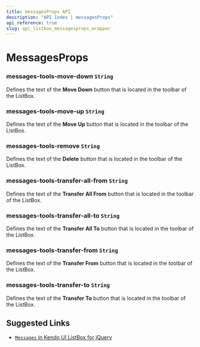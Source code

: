 ```yaml
---
title: messagesProps API
description: "API Index | messagesProps"
api_reference: true
slug: api_listbox_messagesprops_wrapper
---
```


# MessagesProps

### messages-tools-move-down `String`

Defines the text of the **Move Down** button that is located in the toolbar of the ListBox.

### messages-tools-move-up `String`

Defines the text of the **Move Up** button that is located in the toolbar of the ListBox.

### messages-tools-remove `String`

Defines the text of the **Delete** button that is located in the toolbar of the ListBox.

### messages-tools-transfer-all-from `String`

Defines the text of the **Transfer All From** button that is located in the toolbar of the ListBox.

### messages-tools-transfer-all-to `String`

Defines the text of the **Transfer All To** button that is located in the toolbar of the ListBox.

### messages-tools-transfer-from `String`

Defines the text of the **Transfer From** button that is located in the toolbar of the ListBox.

### messages-tools-transfer-to `String`

Defines the text of the **Transfer To** button that is located in the toolbar of the ListBox.

## Suggested Links

* [`Messages` in Kendo UI ListBox for jQuery](https://docs.telerik.com/kendo-ui/api/javascript/ui/listbox/configuration/messages)

